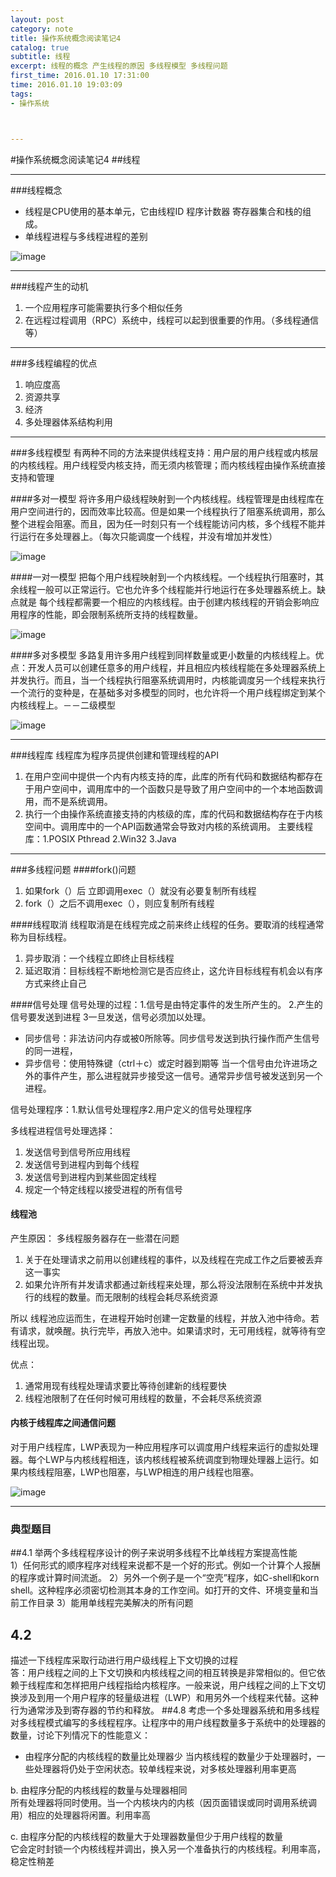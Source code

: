 ```yaml
---
layout: post
category: note
title: 操作系统概念阅读笔记4
catalog: true
subtitle: 线程
excerpt: 线程的概念 产生线程的原因 多线程模型 多线程问题
first_time: 2016.01.10 17:31:00
time: 2016.01.10 19:03:09
tags:
- 操作系统



---
```


#操作系统概念阅读笔记4
##线程

---

###线程概念
- 线程是CPU使用的基本单元，它由线程ID 程序计数器 寄存器集合和栈的组成。
- 单线程进程与多线程进程的差别

![image](http://momomoxiaoxi.com/img/post/system/system5.png)

----

###线程产生的动机
1. 一个应用程序可能需要执行多个相似任务
2. 在远程过程调用（RPC）系统中，线程可以起到很重要的作用。（多线程通信等）

---

###多线程编程的优点
1. 响应度高
2. 资源共享
3. 经济
4. 多处理器体系结构利用

---

###多线程模型
有两种不同的方法来提供线程支持：用户层的用户线程或内核层的内核线程。用户线程受内核支持，而无须内核管理；而内核线程由操作系统直接支持和管理

####多对一模型
将许多用户级线程映射到一个内核线程。线程管理是由线程库在用户空间进行的，因而效率比较高。但是如果一个线程执行了阻塞系统调用，那么整个进程会阻塞。而且，因为任一时刻只有一个线程能访问内核，多个线程不能并行运行在多处理器上。（每次只能调度一个线程，并没有增加并发性）

![image](http://momomoxiaoxi.com/img/post/system/system6.png)

####一对一模型
把每个用户线程映射到一个内核线程。一个线程执行阻塞时，其余线程一般可以正常运行。它也允许多个线程能并行地运行在多处理器系统上。缺点就是 每个线程都需要一个相应的内核线程。由于创建内核线程的开销会影响应用程序的性能，即会限制系统所支持的线程数量。

![image](http://momomoxiaoxi.com/img/post/system/system7.png)

####多对多模型
多路复用许多用户线程到同样数量或更小数量的内核线程上。优点：开发人员可以创建任意多的用户线程，并且相应内核线程能在多处理器系统上并发执行。而且，当一个线程执行阻塞系统调用时，内核能调度另一个线程来执行
一个流行的变种是，在基础多对多模型的同时，也允许将一个用户线程绑定到某个内核线程上。－－二级模型

![image](http://momomoxiaoxi.com/img/post/system/system8.png)

----

###线程库
线程库为程序员提供创建和管理线程的API

1. 在用户空间中提供一个内有内核支持的库，此库的所有代码和数据结构都存在于用户空间中，调用库中的一个函数只是导致了用户空间中的一个本地函数调用，而不是系统调用。
2. 执行一个由操作系统直接支持的内核级的库，库的代码和数据结构存在于内核空间中。调用库中的一个API函数通常会导致对内核的系统调用。 主要线程库：1.POSIX Pthread 2.Win32 3.Java

---

###多线程问题
####fork()问题
1. 如果fork（）后 立即调用exec（）就没有必要复制所有线程
2. fork（）之后不调用exec（），则应复制所有线程

####线程取消
线程取消是在线程完成之前来终止线程的任务。要取消的线程通常称为目标线程。

1. 异步取消：一个线程立即终止目标线程
2. 延迟取消：目标线程不断地检测它是否应终止，这允许目标线程有机会以有序方式来终止自己

####信号处理
信号处理的过程：1.信号是由特定事件的发生所产生的。 2.产生的信号要发送到进程 3一旦发送，信号必须加以处理。

- 同步信号：非法访问内存或被0所除等。同步信号发送到执行操作而产生信号的同一进程，
- 异步信号：使用特殊键（ctrl＋c）或定时器到期等 当一个信号由允许进场之外的事件产生，那么进程就异步接受这一信号。通常异步信号被发送到另一个进程。

信号处理程序：1.默认信号处理程序2.用户定义的信号处理程序

多线程进程信号处理选择：
1. 发送信号到信号所应用线程
2. 发送信号到进程内到每个线程
3. 发送信号到进程内到某些固定线程
4. 规定一个特定线程以接受进程的所有信号

#### 线程池
产生原因：
多线程服务器存在一些潜在问题
1. 关于在处理请求之前用以创建线程的事件，以及线程在完成工作之后要被丢弃这一事实
2. 如果允许所有并发请求都通过新线程来处理，那么将没法限制在系统中并发执行的线程的数量。而无限制的线程会耗尽系统资源

所以 线程池应运而生，在进程开始时创建一定数量的线程，并放入池中待命。若有请求，就唤醒。执行完毕，再放入池中。如果请求时，无可用线程，就等待有空线程出现。

优点：
1. 通常用现有线程处理请求要比等待创建新的线程要快
2. 线程池限制了在任何时候可用线程的数量，不会耗尽系统资源

#### 内核于线程库之间通信问题
对于用户线程库，LWP表现为一种应用程序可以调度用户线程来运行的虚拟处理器。每个LWP与内核线程相连，该内核线程被系统调度到物理处理器上运行。如果内核线程阻塞，LWP也阻塞，与LWP相连的用户线程也阻塞。

![image](http://momomoxiaoxi.com/img/post/system/system9.png)



---

### 典型题目
##4.1 
举两个多线程程序设计的例子来说明多线程不比单线程方案提高性能  
1）任何形式的顺序程序对线程来说都不是一个好的形式。例如一个计算个人报酬的程序或计算时间流逝。 
2）另外一个例子是一个“空壳”程序，如C-shell和korn shell。这种程序必须密切检测其本身的工作空间。如打开的文件、环境变量和当前工作目录
3）能用单线程完美解决的所有问题
## 4.2
描述一下线程库采取行动进行用户级线程上下文切换的过程  
答：用户线程之间的上下文切换和内核线程之间的相互转换是非常相似的。但它依赖于线程库和怎样把用户线程指给内核程序。一般来说，用户线程之间的上下文切换涉及到用一个用户程序的轻量级进程（LWP）和用另外一个线程来代替。这种行为通常涉及到寄存器的节约和释放。
##4.8
考虑一个多处理器系统和用多线程对多线程模式编写的多线程程序。让程序中的用户线程数量多于系统中的处理器的数量，讨论下列情况下的性能意义：

- 由程序分配的内核线程的数量比处理器少 
  当内核线程的数量少于处理器时，一些处理器将仍处于空闲状态。较单线程来说，对多核处理器利用率更高 

 b. 由程序分配的内核线程的数量与处理器相同  
 所有处理器将同时使用。当一个内核块内的内核（因页面错误或同时调用系统调用）相应的处理器将闲置。利用率高

 c. 由程序分配的内核线程的数量大于处理器数量但少于用户线程的数量  
 它会定时封锁一个内核线程并调出，换入另一个准备执行的内核线程。利用率高，稳定性稍差